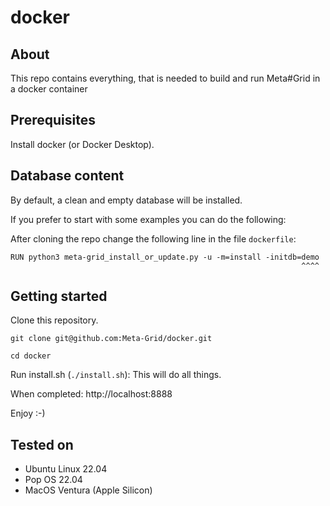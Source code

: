 # docker

## About
This repo contains everything, that is needed to build and run Meta#Grid in a docker container

## Prerequisites
Install docker (or Docker Desktop).

## Database content
By default, a clean and empty database will be installed.

If you prefer to start with some examples you can do the following:

After cloning the repo change the following line in the file `dockerfile`:

`RUN python3 meta-grid_install_or_update.py -u -m=install -initdb=demo`</br>
`                                                                 ^^^^`

## Getting started
Clone this repository.

`git clone git@github.com:Meta-Grid/docker.git`

`cd docker`

Run install.sh (`./install.sh`): This will do all things. 

When completed: http://localhost:8888

Enjoy :-)

## Tested on
- Ubuntu Linux 22.04
- Pop OS 22.04
- MacOS Ventura (Apple Silicon)
